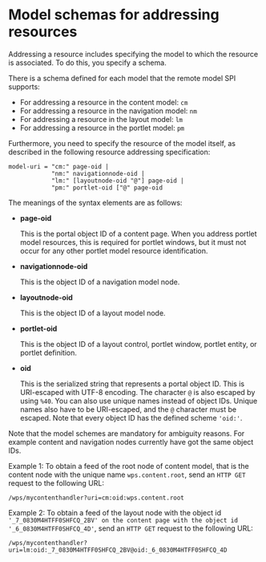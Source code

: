 # Model schemas for addressing resources

Addressing a resource includes specifying the model to which the resource is associated. To do this, you specify a schema.

There is a schema defined for each model that the remote model SPI supports:

-   For addressing a resource in the content model: `cm`
-   For addressing a resource in the navigation model: `nm`
-   For addressing a resource in the layout model: `lm`
-   For addressing a resource in the portlet model: `pm`

Furthermore, you need to specify the resource of the model itself, as described in the following resource addressing specification:

```
model-uri = "cm:" page-oid | 
            "nm:" navigationnode-oid | 
            "lm:" [layoutnode-oid "@"] page-oid | 
            "pm:" portlet-oid ["@" page-oid

```

The meanings of the syntax elements are as follows:

-   **page-oid**

    This is the portal object ID of a content page. When you address portlet model resources, this is required for portlet windows, but it must not occur for any other portlet model resource identification.

-   **navigationnode-oid**

    This is the object ID of a navigation model node.

-   **layoutnode-oid**

    This is the object ID of a layout model node.

-   **portlet-oid**

    This is the object ID of a layout control, portlet window, portlet entity, or portlet definition.

-   **oid**

    This is the serialized string that represents a portal object ID. This is URI-escaped with UTF-8 encoding. The character `@` is also escaped by using `%40`. You can also use unique names instead of object IDs. Unique names also have to be URI-escaped, and the `@` character must be escaped. Note that every object ID has the defined scheme `'oid:'`.


Note that the model schemes are mandatory for ambiguity reasons. For example content and navigation nodes currently have got the same object IDs.

Example 1: To obtain a feed of the root node of content model, that is the content node with the unique name `wps.content.root`, send an `HTTP GET` request to the following URL:

```
/wps/mycontenthandler?uri=cm:oid:wps.content.root

```

Example 2: To obtain a feed of the layout node with the object id `'_7_0830M4HTFF0SHFCQ_2BV' on the content page with the object id '_6_0830M4HTFF0SHFCQ_4D'`, send an `HTTP GET` request to the following URL:

```
/wps/mycontenthandler?uri=lm:oid:_7_0830M4HTFF0SHFCQ_2BV@oid:_6_0830M4HTFF0SHFCQ_4D

```


